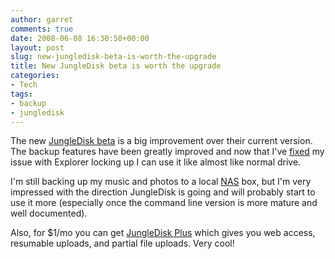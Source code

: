 ```yaml
---
author: garret
comments: true
date: 2008-06-08 16:30:50+00:00
layout: post
slug: new-jungledisk-beta-is-worth-the-upgrade
title: New JungleDisk beta is worth the upgrade
categories:
- Tech
tags:
- backup
- jungledisk
---
```


The new [JungleDisk beta](http://www.jungledisk.com/betadownload.shtml) is a big improvement over their current version. The backup features have been greatly improved and now that I've [fixed](http://twitter.com/powdahound/statuses/829417546) my issue with Explorer locking up I can use it like almost like normal drive.

I'm still backing up my music and photos to a local [NAS](http://en.wikipedia.org/wiki/Network-attached_storage) box, but I'm very impressed with the direction JungleDisk is going and will probably start to use it more (especially once the command line version is more mature and well documented).

Also, for $1/mo you can get [JungleDisk Plus](http://www.jungledisk.com/plus.shtml) which gives you web access, resumable uploads, and partial file uploads. Very cool!

